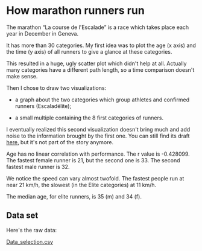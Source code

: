 # How marathon runners run

The marathon “La course de l'Escalade” is a race which takes place each year in December in Geneva.

It has more than 30 categories. My first idea was to plot the age (x axis) and the time (y axis) of all runners to give a glance at these categories.

This resulted in a huge, ugly scatter plot which didn't help at all. Actually many categories have a different path length, so a time comparison doesn't make sense.

Then I chose to draw two visualizations: 

* a graph about the two categories which group athletes and confirmed runners (Escaladélite);

* a small multiple containing the 8 first categories of runners.

I eventually realized this second visualization doesn't bring much and add noise to the information brought by the first one. You can still find its draft [here](https://cloud.githubusercontent.com/assets/12730304/17273556/d407ec18-5686-11e6-87a9-be3e6cfa6baa.png), but it's not part of the story anymore.

Age has no linear correlation with performance. The r value is -0.428099. The fastest female runner is 21, but the second one is 33. The second fastest male runner is 32.

We notice the speed can vary almost twofold. The fastest people run at near 21 km/h, the slowest (in the Elite categories) at 11 km/h.

The median age, for elite runners, is 35 (m) and 34 (f).

## Data set

Here's the raw data:

[Data_selection.csv](https://github.com/palrogg/playfair-projects/blob/master/projects/paul-ronga/marathon_speed/Data_selection.csv)